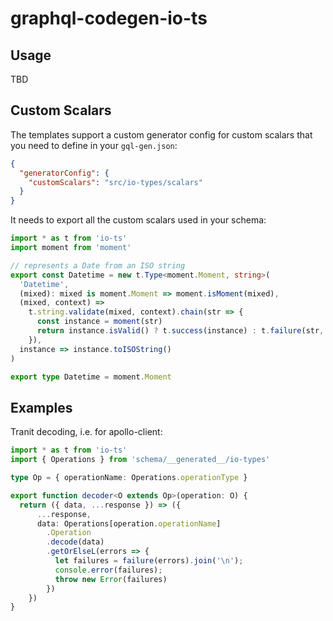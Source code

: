# graphql-codegen-io-ts

## Usage
TBD

## Custom Scalars
The templates support a custom generator config for custom scalars that you need to define in your `gql-gen.json`:
```json
{
  "generatorConfig": {
    "customScalars": "src/io-types/scalars"
  }
}
```

It needs to export all the custom scalars used in your schema:
```typescript
import * as t from 'io-ts'
import moment from 'moment'

// represents a Date from an ISO string
export const Datetime = new t.Type<moment.Moment, string>(
  'Datetime',
  (mixed): mixed is moment.Moment => moment.isMoment(mixed),
  (mixed, context) =>
    t.string.validate(mixed, context).chain(str => {
      const instance = moment(str)
      return instance.isValid() ? t.success(instance) : t.failure(str, context)
    }),
  instance => instance.toISOString()
)

export type Datetime = moment.Moment
```

## Examples
Tranit decoding, i.e. for apollo-client:
```typescript
import * as t from 'io-ts'
import { Operations } from 'schema/__generated__/io-types'

type Op = { operationName: Operations.operationType }

export function decoder<O extends Op>(operation: O) {
  return ({ data, ...response }) => ({
      ...response,
      data: Operations[operation.operationName]
        .Operation
        .decode(data)
        .getOrElseL(errors => {
          let failures = failure(errors).join('\n');
          console.error(failures);
          throw new Error(failures)
        })
    })
}
```

